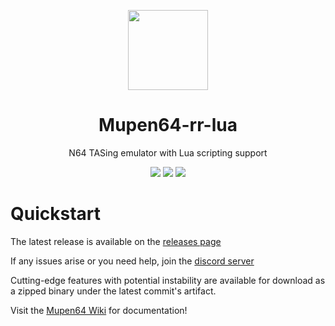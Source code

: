 <p align="center">
  <img width="128" align="center" src="https://github.com/mkdasher/mupen64-rr-lua-/assets/48759429/45351707-be77-4daf-987c-0bdb712891ab">
</p>



<h1 align="center">
  Mupen64-rr-lua
</h1>


<p align="center">
  N64 TASing emulator with Lua scripting support
</p>

<p align="center">
  <img src="https://img.shields.io/github/v/release/mkdasher/mupen64-rr-lua-?style=for-the-badge"/>  
  <img src="https://img.shields.io/github/downloads/mkdasher/mupen64-rr-lua-/total?style=for-the-badge"/>  
  <img src="https://img.shields.io/discord/723573549607944272?style=for-the-badge"/>  
</p>

# Quickstart
The latest release is available on the [releases page](https://github.com/mkdasher/mupen64-rr-lua-/releases/latest/)

If any issues arise or you need help, join the [discord server](https://discord.gg/eZXbmguKEq)

Cutting-edge features with potential instability are available for download as a zipped binary under the latest commit's artifact. 

Visit the [Mupen64 Wiki](https://github.com/mkdasher/mupen64-rr-lua-/wiki/Contributing) for documentation!
